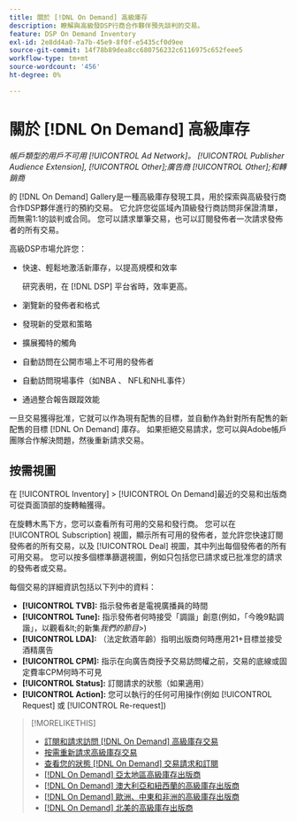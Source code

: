 ```yaml
---
title: 關於 [!DNL On Demand] 高級庫存
description: 瞭解與高級發DSP行商合作夥伴預先談判的交易。
feature: DSP On Demand Inventory
exl-id: 2e8dd4a0-7a7b-45e9-8f0f-e5435cf0d9ee
source-git-commit: 14f78b89dea8cc680756232c6116975c652feee5
workflow-type: tm+mt
source-wordcount: '456'
ht-degree: 0%

---
```


# 關於 [!DNL On Demand] 高級庫存

*帳戶類型的用戶不可用 [!UICONTROL Ad Network]。 [!UICONTROL Publisher Audience Extension], [!UICONTROL Other];廣告商 [!UICONTROL Other];和轉銷商*

的 [!DNL On Demand] Gallery是一種高級庫存發現工具，用於探索與高級發行商合作DSP夥伴進行的預約交易。 它允許您從區域內頂級發行商訪問非保證清單，而無需1:1的談判或合同。 您可以請求單筆交易，也可以訂閱發佈者一次請求發佈者的所有交易。

高級DSP市場允許您：

* 快速、輕鬆地激活新庫存，以提高規模和效率

   研究表明，在 [!DNL DSP] 平台省時，效率更高。

* 瀏覽新的發佈者和格式

* 發現新的受眾和策略

* 擴展獨特的觸角

* 自動訪問在公開市場上不可用的發佈者

* 自動訪問現場事件（如NBA 、 NFL和NHL事件）

* 通過整合報告跟蹤效能

一旦交易獲得批准，它就可以作為現有配售的目標，並自動作為針對所有配售的新配售的目標 [!DNL On Demand] 庫存。 如果拒絕交易請求，您可以與Adobe帳戶團隊合作解決問題，然後重新請求交易。

## 按需視圖

在 [!UICONTROL Inventory] > [!UICONTROL On Demand]最近的交易和出版商 <!-- how recent? --> 可從頁面頂部的旋轉軸獲得。

在旋轉木馬下方，您可以查看所有可用的交易和發行商。 您可以在 [!UICONTROL Subscription] 視圖，顯示所有可用的發佈者，並允許您快速訂閱發佈者的所有交易，以及 [!UICONTROL Deal] 視圖，其中列出每個發佈者的所有可用交易。 您可以按多個標準篩選視圖，例如只包括您已請求或已批准您的請求的發佈者或交易。

每個交易的詳細資訊包括以下列中的資料：

* **[!UICONTROL TVB]:** 指示發佈者是電視廣播員的時間
* **[!UICONTROL Tune]:** 指示發佈者何時接受「調諧」創意(例如，「今晚9點調諧」，以觀看\&lt;的新集&#x200B;*我們的節目*\>)
* **[!UICONTROL LDA]:** （法定飲酒年齡）指明出版商何時應用21+目標並接受酒精廣告
* **[!UICONTROL CPM]:** 指示在向廣告商授予交易訪問權之前，交易的底線或固定費率CPM何時不可見
* **[!UICONTROL Status]:** 訂閱請求的狀態（如果適用）
* **[!UICONTROL Action]:** 您可以執行的任何可用操作(例如 [!UICONTROL Request] 或 [!UICONTROL Re-request])

>[!MORELIKETHIS]
>
>* [訂閱和請求訪問 [!DNL On Demand] 高級庫存交易](on-demand-inventory-subscribe.md)
>* [按需重新請求高級庫存交易](on-demand-inventory-rerequest.md)
>* [查看您的狀態 [!DNL On Demand] 交易請求和訂閱](on-demand-inventory-view-status.md)
>* [[!DNL On Demand] 亞太地區高級庫存出版商](on-demand-inventory-publishers-apac.md)
>* [[!DNL On Demand] 澳大利亞和紐西蘭的高級庫存出版商](on-demand-inventory-publishers-anz.md)
>* [[!DNL On Demand] 歐洲、中東和非洲的高級庫存出版商](on-demand-inventory-publishers-emea.md)
>* [[!DNL On Demand] 北美的高級庫存出版商](on-demand-inventory-publishers-na.md)

